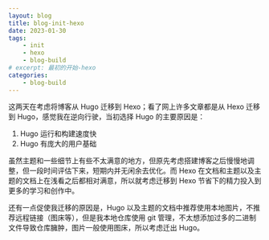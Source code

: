```yaml
---
layout: blog
title: blog-init-hexo
date: 2023-01-30
tags: 
    - init
    - hexo
    - blog-build
# excerpt: 最初的开始-hexo
categories:
    - blog-build
---
```


这两天在考虑将博客从 Hugo 迁移到 Hexo；看了网上许多文章都是从 Hexo 迁移到 Hugo，感觉我在逆向行驶，当初选择 Hugo 的主要原因是：

1. Hugo 运行和构建速度快
2. Hugo 有庞大的用户基础

虽然主题和一些细节上有些不太满意的地方，但原先考虑搭建博客之后慢慢地调整，但一段时间评估下来，短期内并无闲余去优化。而 Hexo 在文档和主题以及主题的文档上在浅看之后都相对满意，所以就考虑迁移到 Hexo 节省下的精力投入到更多的学习和创作中。

还有一点促使我迁移的原因是，Hugo 以及主题的文档中推荐使用本地图片，不推荐远程链接（图床等），但是我本地仓库使用 git 管理，不太想添加过多的二进制文件导致仓库臃肿，图片一般使用图床，所以考虑迁出 Hugo。

<!--
Copyright © 2022-2024 [cc01cc](https://github.com/cc01cc)

本页面采用 [知识共享署名-非商业性使用 4.0 国际许可协议](http://creativecommons.org/licenses/by-nc/4.0/) 进行许可。

转载请注明原始地址：<https://github.com/cc01cc/cc01cc>
-->
